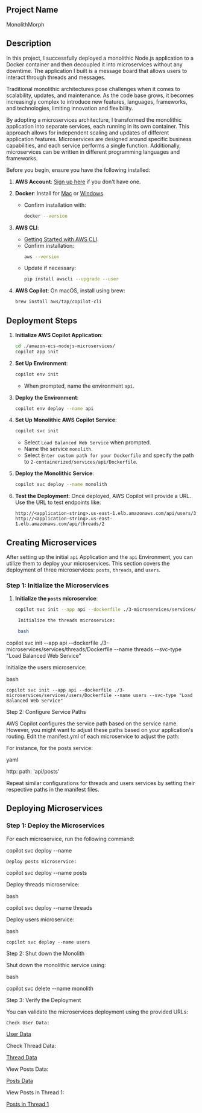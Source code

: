 ## Project Name

MonolithMorph

## Description

In this project, I successfully deployed a monolithic Node.js application to a Docker container and then decoupled it into microservices without any downtime. The application I built is a message board that allows users to interact through threads and messages.

Traditional monolithic architectures pose challenges when it comes to scalability, updates, and maintenance. As the code base grows, it becomes increasingly complex to introduce new features, languages, frameworks, and technologies, limiting innovation and flexibility.

By adopting a microservices architecture, I transformed the monolithic application into separate services, each running in its own container. This approach allows for independent scaling and updates of different application features. Microservices are designed around specific business capabilities, and each service performs a single function. Additionally, microservices can be written in different programming languages and frameworks.

Before you begin, ensure you have the following installed:

1. **AWS Account**: [Sign up here](https://aws.amazon.com/) if you don't have one.
2. **Docker**: Install for [Mac](https://docs.docker.com/docker-for-mac/install/) or [Windows](https://docs.docker.com/docker-for-windows/install/). 
   - Confirm installation with:
     ```bash
     docker --version
     ```

3. **AWS CLI**: 
    - [Getting Started with AWS CLI](https://docs.aws.amazon.com/cli/latest/userguide/cli-chap-welcome.html).
    - Confirm installation:
      ```bash
      aws --version
      ```
    - Update if necessary:
      ```bash
      pip install awscli --upgrade --user
      ```

4. **AWS Copilot**: On macOS, install using brew:
    ```bash
    brew install aws/tap/copilot-cli
    ```

## Deployment Steps

1. **Initialize AWS Copilot Application**:
    ```bash
    cd ./amazon-ecs-nodejs-microservices/
    copilot app init
    ```

2. **Set Up Environment**:
    ```bash
    copilot env init
    ```
    - When prompted, name the environment `api`.

3. **Deploy the Environment**:
    ```bash
    copilot env deploy --name api
    ```

4. **Set Up Monolithic AWS Copilot Service**:
    ```bash
    copilot svc init
    ```
    - Select `Load Balanced Web Service` when prompted.
    - Name the service `monolith`.
    - Select `Enter custom path for your Dockerfile` and specify the path to `2-containerized/services/api/Dockerfile`.

5. **Deploy the Monolithic Service**:
    ```bash
    copilot svc deploy --name monolith
    ```

6. **Test the Deployment**: 
    Once deployed, AWS Copilot will provide a URL. Use the URL to test endpoints like:
    ```
    http://<application-string>.us-east-1.elb.amazonaws.com/api/users/3
    http://<application-string>.us-east-1.elb.amazonaws.com/api/threads/2
    ```
## Creating Microservices

After setting up the initial `api` Application and the `api` Environment, you can utilize them to deploy your microservices. This section covers the deployment of three microservices: `posts`, `threads`, and `users`.

### Step 1: Initialize the Microservices

1. **Initialize the `posts` microservice**:
   ```bash
   copilot svc init --app api --dockerfile ./3-microservices/services/posts/Dockerfile --name posts --svc-type "Load Balanced Web Service"

    Initialize the threads microservice:

    bash

copilot svc init --app api --dockerfile ./3-microservices/services/threads/Dockerfile --name threads --svc-type "Load Balanced Web Service"

Initialize the users microservice:

bash

    copilot svc init --app api --dockerfile ./3-microservices/services/users/Dockerfile --name users --svc-type "Load Balanced Web Service"

Step 2: Configure Service Paths

AWS Copilot configures the service path based on the service name. However, you might want to adjust these paths based on your application's routing. Edit the manifest.yml of each microservice to adjust the path:

For instance, for the posts service:

yaml

http:
  path: 'api/posts'

Repeat similar configurations for threads and users services by setting their respective paths in the manifest files.

## Deploying Microservices

### **Step 1: Deploy the Microservices**

For each microservice, run the following command:


copilot svc deploy --name <microservice-name>

    Deploy posts microservice:


copilot svc deploy --name posts

Deploy threads microservice:

bash

copilot svc deploy --name threads

Deploy users microservice:

bash

    copilot svc deploy --name users

Step 2: Shut down the Monolith

Shut down the monolithic service using:

bash

copilot svc delete --name monolith

Step 3: Verify the Deployment

You can validate the microservices deployment using the provided URLs:

    Check User Data:


[User Data](http://api-a-publi-du44d9vosxla-792918025.us-east-1.elb.amazonaws.com/api/users/3)

Check Thread Data:


[Thread Data](http://api-a-publi-du44d9vosxla-792918025.us-east-1.elb.amazonaws.com/api/threads/2)

View Posts Data:


[Posts Data](http://api-a-publi-du44d9vosxla-792918025.us-east-1.elb.amazonaws.com/api/posts/)

View Posts in Thread 1:


[Posts in Thread 1](http://api-a-publi-du44d9vosxla-792918025.us-east-1.elb.amazonaws.com/api/posts/in-thread/1)
